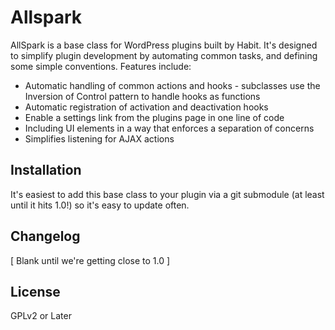 Allspark
========

AllSpark is a base class for WordPress plugins built by Habit. It's designed to simplify plugin development by automating common tasks, and defining some simple conventions. Features include:

* Automatic handling of common actions and hooks - subclasses use the Inversion of Control pattern to handle hooks as functions
* Automatic registration of activation and deactivation hooks
* Enable a settings link from the plugins page in one line of code
* Including UI elements in a way that enforces a separation of concerns
* Simplifies listening for AJAX actions

## Installation

It's easiest to add this base class to your plugin via a git submodule (at least until it hits 1.0!) so it's easy to update often. 

## Changelog

[ Blank until we're getting close to 1.0 ]

## License

GPLv2 or Later

